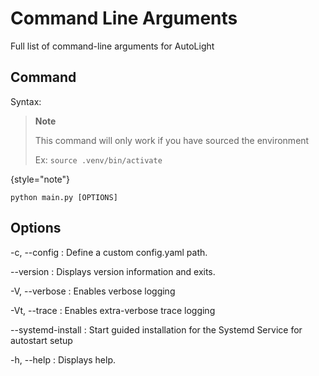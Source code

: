 # Command Line Arguments

Full list of command-line arguments for AutoLight

## Command

Syntax:

> **Note**
>
> This command will only work if you have sourced the environment
> 
> Ex: `source .venv/bin/activate`
>
{style="note"}

```shell
python main.py [OPTIONS]
```

## Options

-c, --config
: Define a custom config.yaml path.

--version
: Displays version information and exits.

-V, --verbose
: Enables verbose logging

-Vt, --trace
: Enables extra-verbose trace logging

--systemd-install
: Start guided installation for the Systemd Service for autostart setup

-h, --help
: Displays help.
